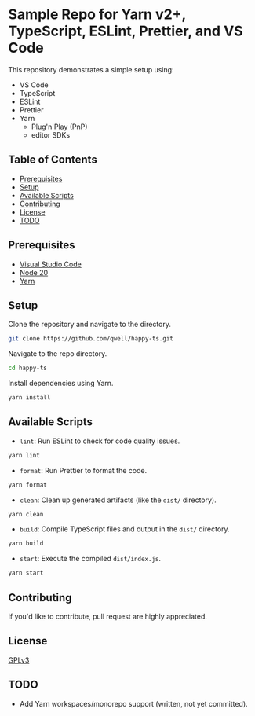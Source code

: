 # Sample Repo for Yarn v2+, TypeScript, ESLint, Prettier, and VS Code

This repository demonstrates a simple setup using:

- VS Code
- TypeScript
- ESLint
- Prettier
- Yarn
  - Plug'n'Play (PnP)
  - editor SDKs

## Table of Contents

- [Prerequisites](#prerequisites)
- [Setup](#setup)
- [Available Scripts](#available-scripts)
- [Contributing](#contributing)
- [License](#license)
- [TODO](#todo)

## Prerequisites

- [Visual Studio Code](https://code.visualstudio.com/)
- [Node 20](https://nodejs.org/)
- [Yarn](https://yarnpkg.com/)

## Setup

Clone the repository and navigate to the directory.

```bash
git clone https://github.com/qwell/happy-ts.git
```

Navigate to the repo directory.

```bash
cd happy-ts
```

Install dependencies using Yarn.

```bash
yarn install
```

## Available Scripts

- `lint`: Run ESLint to check for code quality issues.

```bash
yarn lint
```

- `format`: Run Prettier to format the code.

```bash
yarn format
```

- `clean`: Clean up generated artifacts (like the `dist/` directory).

```bash
yarn clean
```

- `build`: Compile TypeScript files and output in the `dist/` directory.

```bash
yarn build
```

- `start`: Execute the compiled `dist/index.js`.

```bash
yarn start
```

## Contributing

If you'd like to contribute, pull request are highly appreciated.

## License

[GPLv3](https://www.gnu.org/licenses/gpl-3.0.en.html)

## TODO

- Add Yarn workspaces/monorepo support (written, not yet committed).
